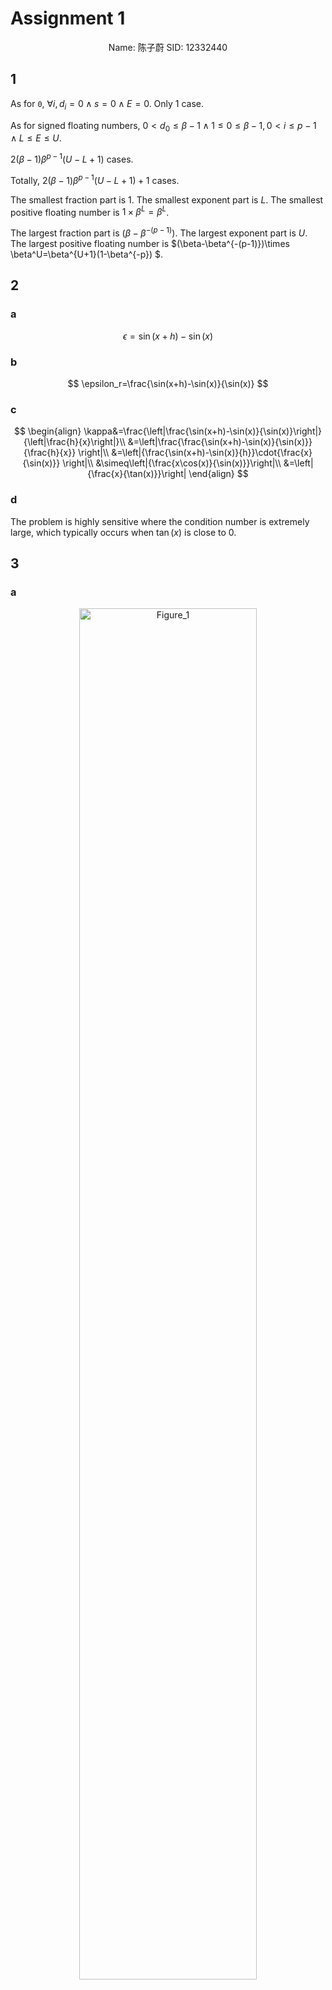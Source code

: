 # Assignment 1

<center>Name: 陈子蔚	SID: 12332440</center>

## 1

As for `0`, $\forall i, d_i=0\wedge s=0\wedge E=0$. Only $1$ case.

As for signed floating numbers, $0<d_0\le\beta-1\wedge1\le0\le\beta-1,0<i\le p-1\wedge L\le E\le U$. 

$2(\beta-1)\beta^{p-1}(U-L+1)$ cases.

Totally, $2(\beta-1)\beta^{p-1}(U-L+1)+1$ cases.

The smallest fraction part is $1$. The smallest exponent part is $L$. The smallest positive floating number is $1\times\beta^L=\beta^L$.

The largest fraction part is $(\beta-\beta^{-(p-1)})$. The largest exponent part is $U$. The largest positive floating number is $(\beta-\beta^{-(p-1)})\times \beta^U=\beta^{U+1}(1-\beta^{-p}) $.

## 2

### a

$$
\epsilon=\sin(x+h)-\sin(x)
$$

### b

$$
\epsilon_r=\frac{\sin(x+h)-\sin(x)}{\sin(x)}
$$

### c

$$
\begin{align}
\kappa&=\frac{\left|\frac{\sin(x+h)-\sin(x)}{\sin(x)}\right|}{\left|\frac{h}{x}\right|}\\
&=\left|\frac{\frac{\sin(x+h)-\sin(x)}{\sin(x)}}{\frac{h}{x}}
\right|\\
&=\left|{\frac{\sin(x+h)-\sin(x)}{h}}\cdot{\frac{x}{\sin(x)}}
\right|\\
&\simeq\left|{\frac{x\cos(x)}{\sin(x)}}\right|\\
&=\left|{\frac{x}{\tan(x)}}\right|
\end{align}
$$

### d

The problem is highly sensitive where the condition number is extremely large, which typically occurs when $\tan(x)$ is close to $0$.

## 3

### a

<center><img src=".\As1.assets\Figure_1.svg" alt="Figure_1" style="width:75%;" /></center>

### b

<center><img src=".\As1.assets\Figure_2.svg" alt="Figure_2" style="width:75%;" /></center>

## 4

### b

A tolerance such that it is less than the machine epsilon was used, which is a reasonable estimate for when to stop the series summation.

### Output

```log
# x_list: [1, -1, 5, -5, 10, -10, 15, -15, 20, -20]
19
19
37
37
53
53
68
68
83
83
# max order
[(1, 2.7182818284590455, 2.718281828459045, 4.440892098500626e-16),
(-1, 0.36787944117144245, 0.36787944117144233, 1.1102230246251565e-16), 
(5, 148.4131591025766, 148.4131591025766, 0.0), 
(-5, 0.006737946999084642, 0.006737946999085467, 8.248610128269718e-16), 
(10, 22026.465794806714, 22026.465794806718, 3.637978807091713e-12), 
(-10, 4.5399929670419935e-05, 4.5399929762484854e-05, 9.206491905638936e-14), 
(15, 3269017.3724721107, 3269017.3724721107, 0.0), 
(-15, 3.059100025508472e-07, 3.059023205018258e-07, 7.682049021416746e-12), 
(20, 485165195.40979046, 485165195.4097903, 1.7881393432617188e-07), 
(-20, 6.147561848704381e-09, 2.061153622438558e-09, 4.086408226265824e-09)]
# [(x, my_exp, builtin_exp, error)]
```

## 5

$$
\begin{align}
\lVert x\rVert_1&=\sum_{1\le i\le n}{|x_i|}\\
\lVert x\rVert_2&=\sqrt{\sum_{1\le i\le n}{|x_i|^2}}\\
\lVert x\rVert_\infty&=\max_{1\le i\le n}{|x_i|}
\end{align}
$$

Notice that,
$$
\forall i,|x_i|\le\sum_{1\le i\le n}{|x_i|}=\lVert x\rVert_1
$$
As for the 1st inequality,
$$
\begin{align}
\lVert x\rVert_2^2&=\sum_{1\le i\le n}{|x_i|^2}=\sum_{1\le i\le n}{|x_i|\cdot |x_i|}\\
&\le \sum_{1\le i\le n}{|x_i|\cdot \lVert x\rVert_1}=\lVert x\rVert_1\cdot\sum_{1\le i\le n}{|x_i|}=\lVert x\rVert_1^2\\
\end{align}
$$
Since $\lVert x\rVert_2\ge0\wedge\lVert x\rVert_1\ge0$,
$$
\lVert x\rVert_2\le\lVert x\rVert_1
$$
Then,
$$
\begin{align}
\lVert x\rVert_1=\sum_{1\le i\le n}{|x_i|}=x^\top[1,\cdots,1]^\top\le \lVert x\rVert_2\cdot\lVert [1,\cdots,1]^\top\rVert_2=\sqrt{n}\lVert x\rVert_2
\end{align}
$$
Thus, 
$$
\lVert x\rVert_2\le\lVert x\rVert_1\le\sqrt{n}\lVert x\rVert_2
$$
As for the 2nd inequality, suppose $j=\arg{\max_{0\le i \le n}{|x_i|}}$,
$$
\lVert x\rVert_\infty^2=x_j^2\le\sum_{1\le i\le n, i\neq j}{x_i}^2+x_j^2=\sum_{1\le i\le n}{x_i}^2=\lVert x\rVert_2^2
$$
That is,
$$
\lVert x\rVert_\infty \le\lVert x\rVert_2
$$
Notice that,
$$
\forall i,|x_i|\le|x_j|
$$
Then,
$$
\lVert x\rVert_2=\sqrt{\sum_{1\le i\le n}{|x_i|^2}}\le \sqrt{\sum_{1\le i\le n}{|x_j|^2}}=\sqrt{n|x_j|^2}=\sqrt{n}|x_j|=\sqrt{n}\lVert x\rVert_\infty
$$


## 6

### a&b

$$
\left[\begin{array}{ccc|c}
1 & 1 & 0 & 2\\
1 & 2 & 1 & 4\\
1 & 3 & 2 & 6
\end{array}\right]
\xrightarrow{r_2-r_1,r_3-r_1}
\left[\begin{array}{ccc|c}
1 & 1 & 0 & 2\\
0 & 1 & 1 & 2\\
0 & 2 & 2 & 4
\end{array}\right]
\xrightarrow{r_2-\frac{1}{2}r_3}
\left[\begin{array}{ccc|c}
1 & 1 & 0 & 2\\
0 & 1 & 1 & 2\\
0 & 0 & 0 & 0
\end{array}\right]
$$

There are only 2 pivots in  $A$ and $b\in c(A)$ since $x=[1,1,1]^\top$ is a possible solution.

Thus, $A$ is singular and there are infinite solutions to $Ax=b$.

### c

$$
\begin{align}
\lVert A\rVert_1&=\max_{1\le j\le n }{\lVert A_{(:,j)}\rVert_1}=6\\
\lVert A\rVert_\infty&=\max_{1\le i\le n }{\lVert A_{(i,:)}\rVert_1}=6
\end{align}
$$

### d

Since $A$ is singular,
$$
\text{cond}(A)=\infty
$$

## 7

### a

Note that $L$ here is the $L^{-1}$ in the slide.
$$
\begin{align}
U&=L_mP_m\cdots L_1P_1A=LPA\\
P&=P_m\cdots P_1\\
L&=L_m\cdots L_1P_1P^\top
\end{align}
$$

### b

$$
\begin{align}
Ax=b&\Leftrightarrow LPAx=\textcolor{blue}{Ux=LPb}\\
A[x_1, \cdots, x_n]=[b_1,\cdots, b_n]&\Leftrightarrow I=[e_1,\cdots,e_n]=AA^{-1}
\end{align}
$$

### c

$$
\text{cond}(A)=\lVert A\rVert\lVert A^{-1}\rVert
$$

### Output

```log
# P
[[0. 1. 0.]
 [0. 0. 1.]
 [1. 0. 0.]]
# L
[[ 1.    0.    0.  ]
 [-1.    1.    0.  ]
 [ 0.25 -0.5   1.  ]]
# U
[[4.  4.  2. ]
 [0.  2.  2. ]
 [0.  0.  0.5]]
# A_inv
[[ 1.   1.  -1. ]
 [-2.  -1.   1.5]
 [ 2.   0.5 -1. ]]
# A_inv @ A
[[1. 0. 0.]
 [0. 1. 0.]
 [0. 0. 1.]]
# cond_1
60.0
# cond_inf
63.0
```

## 8

The code of `LPU_factorization` and `Ux_equal_b_solution` in [7](# 7) is also used here. Moreover, the package `scipy` is used to check the correctness.

### Output

```log
[-28.28427125  20.          10.         -30.          14.14213562
  20.           0.         -30.           7.07106781  25.
  20.         -35.35533906  25.        ]
[ 0.00000000e+00  0.00000000e+00 -3.55271368e-15 -1.77635684e-15
  0.00000000e+00  0.00000000e+00  8.88178420e-16  0.00000000e+00
  0.00000000e+00  0.00000000e+00  8.88178420e-16  4.44089210e-15
  7.10542736e-15]
# solutions by the manual program
[-28.28427125  20.          10.         -30.          14.14213562
  20.           0.         -30.           7.07106781  25.
  20.         -35.35533906  25.        ]
[ 0.00000000e+00  0.00000000e+00 -3.55271368e-15 -1.77635684e-15
  0.00000000e+00  0.00000000e+00  8.88178420e-16  0.00000000e+00
  0.00000000e+00  0.00000000e+00  8.88178420e-16  4.44089210e-15
  0.00000000e+00]
# solutions by scipy
```
